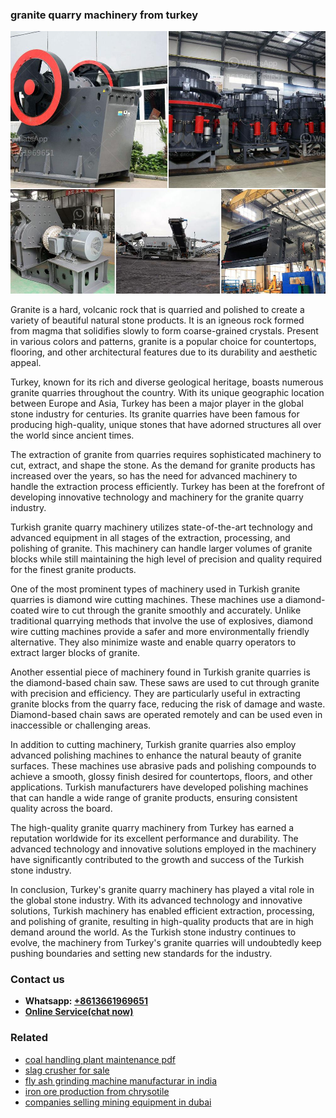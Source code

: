<h3>granite quarry machinery from turkey</h3><img src='1708309527.jpg' alt=''><p>Granite is a hard, volcanic rock that is quarried and polished to create a variety of beautiful natural stone products. It is an igneous rock formed from magma that solidifies slowly to form coarse-grained crystals. Present in various colors and patterns, granite is a popular choice for countertops, flooring, and other architectural features due to its durability and aesthetic appeal.</p><p>Turkey, known for its rich and diverse geological heritage, boasts numerous granite quarries throughout the country. With its unique geographic location between Europe and Asia, Turkey has been a major player in the global stone industry for centuries. Its granite quarries have been famous for producing high-quality, unique stones that have adorned structures all over the world since ancient times.</p><p>The extraction of granite from quarries requires sophisticated machinery to cut, extract, and shape the stone. As the demand for granite products has increased over the years, so has the need for advanced machinery to handle the extraction process efficiently. Turkey has been at the forefront of developing innovative technology and machinery for the granite quarry industry.</p><p>Turkish granite quarry machinery utilizes state-of-the-art technology and advanced equipment in all stages of the extraction, processing, and polishing of granite. This machinery can handle larger volumes of granite blocks while still maintaining the high level of precision and quality required for the finest granite products.</p><p>One of the most prominent types of machinery used in Turkish granite quarries is diamond wire cutting machines. These machines use a diamond-coated wire to cut through the granite smoothly and accurately. Unlike traditional quarrying methods that involve the use of explosives, diamond wire cutting machines provide a safer and more environmentally friendly alternative. They also minimize waste and enable quarry operators to extract larger blocks of granite.</p><p>Another essential piece of machinery found in Turkish granite quarries is the diamond-based chain saw. These saws are used to cut through granite with precision and efficiency. They are particularly useful in extracting granite blocks from the quarry face, reducing the risk of damage and waste. Diamond-based chain saws are operated remotely and can be used even in inaccessible or challenging areas.</p><p>In addition to cutting machinery, Turkish granite quarries also employ advanced polishing machines to enhance the natural beauty of granite surfaces. These machines use abrasive pads and polishing compounds to achieve a smooth, glossy finish desired for countertops, floors, and other applications. Turkish manufacturers have developed polishing machines that can handle a wide range of granite products, ensuring consistent quality across the board.</p><p>The high-quality granite quarry machinery from Turkey has earned a reputation worldwide for its excellent performance and durability. The advanced technology and innovative solutions employed in the machinery have significantly contributed to the growth and success of the Turkish stone industry.</p><p>In conclusion, Turkey's granite quarry machinery has played a vital role in the global stone industry. With its advanced technology and innovative solutions, Turkish machinery has enabled efficient extraction, processing, and polishing of granite, resulting in high-quality products that are in high demand around the world. As the Turkish stone industry continues to evolve, the machinery from Turkey's granite quarries will undoubtedly keep pushing boundaries and setting new standards for the industry.</p><h3>Contact us</h3><ul><li><strong>Whatsapp:&nbsp;<a href="https://wa.me/8613661969651">+8613661969651</a></strong></li><li><a href="https://swt.shibang-china.com/?git&amp;zhl&amp;granite quarry machinery from turkey"><strong>Online Service(chat now)</strong></a></li></ul><h3>Related</h3><ul><li><a href='coal handling plant maintenance pdf.md'>coal handling plant maintenance pdf</a></li><li><a href='slag crusher for sale.md'>slag crusher for sale</a></li><li><a href='fly ash grinding machine manufacturar in india.md'>fly ash grinding machine manufacturar in india</a></li><li><a href='iron ore production from chrysotile.md'>iron ore production from chrysotile</a></li><li><a href='companies selling mining equipment in dubai.md'>companies selling mining equipment in dubai</a></li></ul>